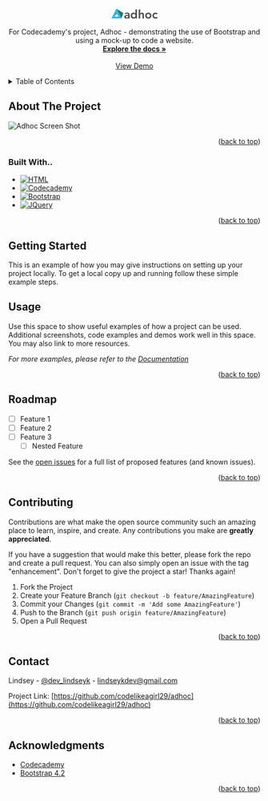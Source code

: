 <a name="readme-top"></a>

<!-- PROJECT SHIELDS -->
<!--
*** I'm using markdown "reference style" links for readability.
*** Reference links are enclosed in brackets [ ] instead of parentheses ( ).
*** See the bottom of this document for the declaration of the reference variables
*** for contributors-url, forks-url, etc. This is an optional, concise syntax you may use.
*** https://www.markdownguide.org/basic-syntax/#reference-style-links
-->

<!-- PROJECT LOGO -->
<br />
<div align="center">
  <a href="https://github.com/codelikeagirl29/adhoc">
    <img src="./resources/img/logo.png" alt="Logo" width="93" height="21">
  </a>

  <p align="center">
    For Codecademy's project, Adhoc - demonstrating the use of Bootstrap and using a mock-up to code a website.
    <br />
    <a href="https://github.com/codelikeagirl29/adhoc/README.md"><strong>Explore the docs »</strong></a>
    <br />
    <br />
    <a href="https://codelikeagirl29.github.io/adhoc/">View Demo</a>
  </p>
</div>



<!-- TABLE OF CONTENTS -->
<details>
  <summary>Table of Contents</summary>
  <ol>
    <li>
      <a href="#about-the-project">About The Project</a>
      <ul>
        <li><a href="#built-with">Built With</a></li>
      </ul>
    </li>
    <li>
      <a href="#getting-started">Getting Started</a>
      <ul>
        <li><a href="#prerequisites">Prerequisites</a></li>
        <li><a href="#installation">Installation</a></li>
      </ul>
    </li>
    <li><a href="#usage">Usage</a></li>
    <li><a href="#contributing">Contributing</a></li>
    <li><a href="#contact">Contact</a></li>
    <li><a href="#acknowledgments">Acknowledgments</a></li>
  </ol>
</details>



<!-- ABOUT THE PROJECT -->
## About The Project

![Adhoc Screen Shot](https://content.codecademy.com/courses/learn-bootstrap-4/adhoc/adhoc%20design%20spec.png?_gl=1*1ia2ity*_ga*OTk5ODQxMzUyNi4xNjcxODY1NTg3*_ga_3LRZM6TM9L*MTY3MjA1NjEwNS42LjEuMTY3MjA1NjE5My42MC4wLjA)

<p align="right">(<a href="#readme-top">back to top</a>)</p>

### Built With..

* [![HTML][HTML]][HTML-docs]
* [![Codecademy][Codecademy]][Codecademy-url]
* [![Bootstrap][Bootstrap.com]][Bootstrap-url]
* [![JQuery][JQuery.com]][JQuery-url]

<p align="right">(<a href="#readme-top">back to top</a>)</p>



<!-- GETTING STARTED -->
## Getting Started

This is an example of how you may give instructions on setting up your project locally.
To get a local copy up and running follow these simple example steps.


<!-- USAGE EXAMPLES -->
## Usage

Use this space to show useful examples of how a project can be used. Additional screenshots, code examples and demos work well in this space. You may also link to more resources.

_For more examples, please refer to the [Documentation](https://example.com)_

<p align="right">(<a href="#readme-top">back to top</a>)</p>



<!-- ROADMAP -->
## Roadmap

- [ ] Feature 1
- [ ] Feature 2
- [ ] Feature 3
    - [ ] Nested Feature

See the [open issues](https://github.com/codelikeagirl29/adhoc/issues) for a full list of proposed features (and known issues).

<p align="right">(<a href="#readme-top">back to top</a>)</p>



<!-- CONTRIBUTING -->
## Contributing

Contributions are what make the open source community such an amazing place to learn, inspire, and create. Any contributions you make are **greatly appreciated**.

If you have a suggestion that would make this better, please fork the repo and create a pull request. You can also simply open an issue with the tag "enhancement".
Don't forget to give the project a star! Thanks again!

1. Fork the Project
2. Create your Feature Branch (`git checkout -b feature/AmazingFeature`)
3. Commit your Changes (`git commit -m 'Add some AmazingFeature'`)
4. Push to the Branch (`git push origin feature/AmazingFeature`)
5. Open a Pull Request

<p align="right">(<a href="#readme-top">back to top</a>)</p>

<!-- CONTACT -->
## Contact

Lindsey - [@dev_lindseyk](https://twitter.com/dev_lindseyk) - lindseykdev@gmail.com

Project Link: [https://github.com/codelikeagirl29/adhoc](https://github.com/codelikeagirl29/adhoc)

<p align="right">(<a href="#readme-top">back to top</a>)</p>



<!-- ACKNOWLEDGMENTS -->
## Acknowledgments

* [Codecademy](https://www.codecademy.com/projects/practice/adhoc-bootstrap)
* [Bootstrap 4.2](https://getbootstrap.com/docs/4.2/)

<p align="right">(<a href="#readme-top">back to top</a>)</p>



<!-- MARKDOWN LINKS & IMAGES -->
<!-- https://www.markdownguide.org/basic-syntax/#reference-style-links -->
[contributors-shield]: https://img.shields.io/github/contributors/codelikeagirl29/adhoc.svg?style=for-the-badge
[contributors-url]: https://github.com/codelikeagirl29/repo_name/graphs/contributors
[forks-shield]: https://img.shields.io/github/forks/codelikeagirl29/adhoc.svg?style=for-the-badge
[forks-url]: https://github.com/codelikeagirl29/adhoc/network/members
[stars-shield]: https://img.shields.io/github/stars/codelikeagirl29/repo_name.svg?style=for-the-badge
[stars-url]: https://github.com/codelikeagirl29/adhoc/stargazers
[issues-shield]: https://img.shields.io/github/issues/codelikeagirl29/adhoc.svg?style=for-the-badge
[issues-url]: https://github.com/codelikeagirl29/adhoc/issues
[license-shield]: https://img.shields.io/github/license/codelikeagirl29/adhoc.svg?style=for-the-badge
[license-url]: https://github.com/codelikeagirl29/adhoc/blob/master/LICENSE.txt
[linkedin-shield]: https://img.shields.io/badge/-LinkedIn-black.svg?style=for-the-badge&logo=linkedin&colorB=555
[linkedin-url]: https://linkedin.com/in/lindsey-howard
[product-screenshot]: resources/img/design-spec.png
[HTML]: https://camo.githubusercontent.com/d2da7e7ec8424780720101d4853c64dffb81dc69dfdd25a0ce88cdb3848bbc6f/68747470733a2f2f696d672e736869656c64732e696f2f7374617469632f76313f7374796c653d666f722d7468652d6261646765266d6573736167653d48544d4c3526636f6c6f723d453334463236266c6f676f3d48544d4c35266c6f676f436f6c6f723d464646464646266c6162656c3d
[HTML-docs]: https://developer.mozilla.org/en-US/docs/Web/HTML
[Codecademy]: https://camo.githubusercontent.com/b7bb9ac79d87786310ae422b7dfeb4bc48d3505711ac77a1b9af7b66798ee1e5/68747470733a2f2f696d672e736869656c64732e696f2f7374617469632f76313f7374796c653d666f722d7468652d6261646765266d6573736167653d436f6465636164656d7926636f6c6f723d314634303536266c6f676f3d436f6465636164656d79266c6f676f436f6c6f723d464646464646266c6162656c3d
[Codecademy-url]: https://codecademy.com
[Bootstrap.com]: https://img.shields.io/badge/Bootstrap-563D7C?style=for-the-badge&logo=bootstrap&logoColor=white
[Bootstrap-url]: https://getbootstrap.com
[JQuery.com]: https://img.shields.io/badge/jQuery-0769AD?style=for-the-badge&logo=jquery&logoColor=white
[JQuery-url]: https://jquery.com 